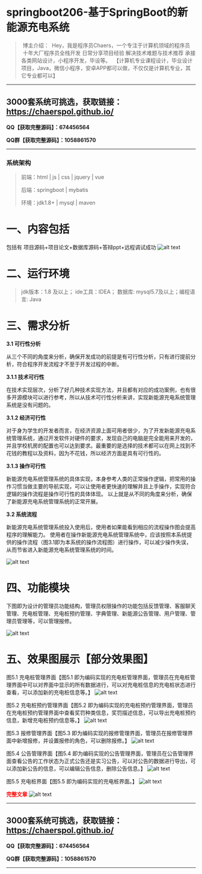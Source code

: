 # springboot206-基于SpringBoot的新能源充电系统


>  博主介绍：
>  Hey，我是程序员Chaers，一个专注于计算机领域的程序员
>  十年大厂程序员全栈开发‍ 日常分享项目经验 解决技术难题与技术推荐 承接各类网站设计，小程序开发，毕设等。
>  【计算机专业课程设计，毕业设计项目，Java，微信小程序，安卓APP都可以做，不仅仅是计算机专业，其它专业都可以】

<hr>

## 3000套系统可挑选，获取链接：https://chaerspol.github.io/

<p size="5" color="red"><b>QQ【获取完整源码】：674456564</b></p>

<p size="5" color="red"><b>QQ群【获取完整源码】：1058861570</b></p>

<hr>

### 系统架构

> 前端：html | js | css | jquery | vue
>
> 后端：springboot | mybatis
> 
> 环境：jdk1.8+ | mysql | maven

# 一、内容包括
包括有  项目源码+项目论文+数据库源码+答辩ppt+远程调试成功
![alt text](images/image.png)

# 二、运行环境

> jdk版本：1.8 及以上； ide工具：IDEA； 数据库: mysql5.7及以上；编程语言: Java

# 三、需求分析

**3.1 可行性分析**

从三个不同的角度来分析，确保开发成功的前提是有可行性分析，只有进行提前分析，符合程序开发流程才不至于开发过程的中断。

**3.1.1 技术可行性**

在技术实现层次，分析了好几种技术实现方法，并且都有对应的成功案例，也有很多开源模块可以进行参考，所以从技术可行性分析来讲，实现新能源充电系统管理系统是没有问题的。

**3.1.2 经济可行性**

对于身为学生的开发者而言，在经济资源上面可用者很少，为了开发新能源充电系统管理系统，通过开发软件对硬件的要求，发现自己的电脑是完全能用来开发的，并且学校机房的配置也可以达到要求。最重要的是选择的技术都可以在网上找到不花钱的教程以及资料，因为不花钱，所以经济方面是具有可行性的。

**3.1.3 操作可行性**

新能源充电系统管理系统的具体实现，本身参考人类的正常操作逻辑，把常用的操作习惯当做主要的导航实现，可以让使用者更快速的理解并且上手操作，实现符合逻辑的操作流程是操作可行性的具体体现。
以上就是从不同的角度来分析，确保了新能源充电系统管理系统的正常开展。

**3.2 系统流程**

新能源充电系统管理系统投入使用后，使用者如果能看到相应的流程操作图会提高程序的理解能力。
使用者在操作新能源充电系统管理系统中，应该按照本系统提供的操作流程（图3.1即为本系统的操作流程图）进行操作，可以减少操作失误，从而节省进入新能源充电系统管理系统的时间。

![alt text](images/image-2.png)

# 四、功能模块

下图即为设计的管理员功能结构，管理员权限操作的功能包括反馈管理、客服聊天管理、充电桩管理、充电桩预约管理、字典管理、新能源公告管理、用户管理、管理员管理等，可以管理报修。

![alt text](images/image-3.png)

# 五、效果图展示【部分效果图】

图5.1 充电桩管理界面【图5.1 即为编码实现的充电桩管理界面，管理员在充电桩管理界面中可以对界面中显示的所有数据进行，可以对充电桩信息的充电桩状态进行查看，可以添加新的充电桩信息等。】
![alt text](images/image-4.png)

图5.2 充电桩预约管理界面【图5.2 即为编码实现的充电桩预约管理界面，管理员在充电桩预约管理界面中查看奖罚种类信息，奖罚描述信息，可以导出充电桩预约信息，新增充电桩预约信息等。】
![alt text](images/image-5.png)

图5.3 报修管理界面【图5.3 即为编码实现的报修管理界面，管理员在报修管理界面中新增报修，并设置报修的角色，可以删除报修。】
![alt text](images/image-6.png)

图5.4 公告管理界面【图5.4 即为编码实现的公告管理界面，管理员在公告管理界面查看公告的工作状态为正式公告还是实习公告，可以对公告的数据进行导出，可以添加新公告的信息，可以编辑公告信息，删除公告信息。】
![alt text](images/image-7.png)

图5.5 充电桩界面【图5.5 即为编码实现的充电桩界面。】
![alt text](images/image-8.png)

 <font  color="red"><b>完整文章</b></font>
 ![alt text](images/image-1.png)

 <hr>

## 3000套系统可挑选，获取链接：https://chaerspol.github.io/

<p size="5" color="red"><b>QQ【获取完整源码】：674456564</b></p>

<p size="5" color="red"><b>QQ群【获取完整源码】：1058861570</b></p>

<hr>